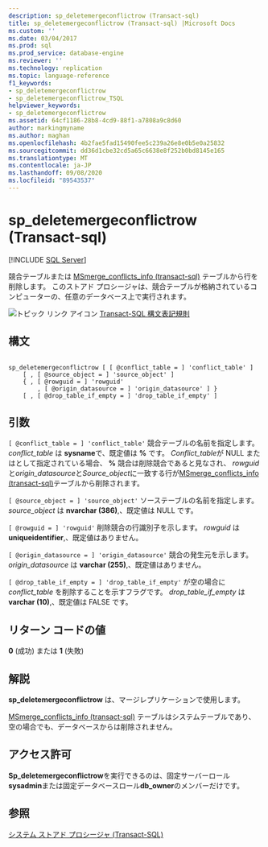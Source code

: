 ```yaml
---
description: sp_deletemergeconflictrow (Transact-sql)
title: sp_deletemergeconflictrow (Transact-sql) |Microsoft Docs
ms.custom: ''
ms.date: 03/04/2017
ms.prod: sql
ms.prod_service: database-engine
ms.reviewer: ''
ms.technology: replication
ms.topic: language-reference
f1_keywords:
- sp_deletemergeconflictrow
- sp_deletemergeconflictrow_TSQL
helpviewer_keywords:
- sp_deletemergeconflictrow
ms.assetid: 64cf1186-28b8-4cd9-88f1-a7808a9c8d60
author: markingmyname
ms.author: maghan
ms.openlocfilehash: 4b2fae5fad15490fee5c239a26e8e0b5e0a25832
ms.sourcegitcommit: dd36d1cbe32cd5a65c6638e8f252b0bd8145e165
ms.translationtype: MT
ms.contentlocale: ja-JP
ms.lasthandoff: 09/08/2020
ms.locfileid: "89543537"
---
```

# <a name="sp_deletemergeconflictrow-transact-sql"></a>sp_deletemergeconflictrow (Transact-sql)
[!INCLUDE [SQL Server](../../includes/applies-to-version/sqlserver.md)]

  競合テーブルまたは [MSmerge_conflicts_info &#40;transact-sql&#41;](../../relational-databases/system-tables/msmerge-conflicts-info-transact-sql.md) テーブルから行を削除します。 このストアド プロシージャは、競合テーブルが格納されているコンピューターの、任意のデータベース上で実行されます。  
  
 ![トピック リンク アイコン](../../database-engine/configure-windows/media/topic-link.gif "トピック リンク アイコン") [Transact-SQL 構文表記規則](../../t-sql/language-elements/transact-sql-syntax-conventions-transact-sql.md)  
  
## <a name="syntax"></a>構文  
  
```  
  
sp_deletemergeconflictrow [ [ @conflict_table = ] 'conflict_table' ]  
    [ , [ @source_object = ] 'source_object' ]  
    { , [ @rowguid = ] 'rowguid'  
        , [ @origin_datasource = ] 'origin_datasource' ] }  
    [ , [ @drop_table_if_empty = ] 'drop_table_if_empty' ]  
```  
  
## <a name="arguments"></a>引数  
`[ @conflict_table = ] 'conflict_table'` 競合テーブルの名前を指定します。 *conflict_table* は **sysname**で、既定値は **%** です。 *Conflict_table*が NULL またはとして指定されている場合、 **%** 競合は削除競合であると見なされ、 *rowguid*と*origin_datasource*と*Source_object*に一致する行が[MSmerge_conflicts_info &#40;transact-sql&#41;](../../relational-databases/system-tables/msmerge-conflicts-info-transact-sql.md)テーブルから削除されます。  
  
`[ @source_object = ] 'source_object'` ソーステーブルの名前を指定します。 *source_object* は **nvarchar (386)**,、既定値は NULL です。  
  
`[ @rowguid = ] 'rowguid'` 削除競合の行識別子を示します。 *rowguid* は **uniqueidentifier**,、既定値はありません。  
  
`[ @origin_datasource = ] 'origin_datasource'` 競合の発生元を示します。 *origin_datasource* は **varchar (255)**,、既定値はありません。  
  
`[ @drop_table_if_empty = ] 'drop_table_if_empty'` が空の場合に *conflict_table* を削除することを示すフラグです。 *drop_table_if_empty* は **varchar (10)**,、既定値は FALSE です。  
  
## <a name="return-code-values"></a>リターン コードの値  
 **0** (成功) または **1** (失敗)  
  
## <a name="remarks"></a>解説  
 **sp_deletemergeconflictrow** は、マージレプリケーションで使用します。  
  
 [MSmerge_conflicts_info &#40;transact-sql&#41;](../../relational-databases/system-tables/msmerge-conflicts-info-transact-sql.md) テーブルはシステムテーブルであり、空の場合でも、データベースからは削除されません。  
  
## <a name="permissions"></a>アクセス許可  
 **Sp_deletemergeconflictrow**を実行できるのは、固定サーバーロール**sysadmin**または固定データベースロール**db_owner**のメンバーだけです。  
  
## <a name="see-also"></a>参照  
 [システム ストアド プロシージャ &#40;Transact-SQL&#41;](../../relational-databases/system-stored-procedures/system-stored-procedures-transact-sql.md)  
  
  
